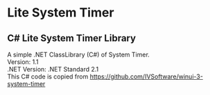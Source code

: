 # Lite System Timer
## C# Lite System Timer Library<br>
A simple .NET ClassLibrary (C#) of System Timer.<br>
Version: 1.1<br>
.NET Version: .NET Standard 2.1<br>
This C# code is copied from https://github.com/IVSoftware/winui-3-system-timer<br>
